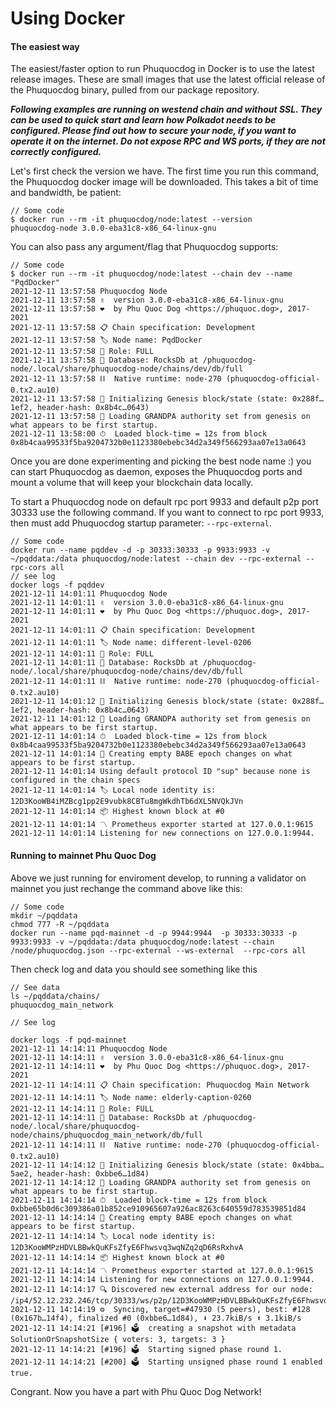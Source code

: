 # Using Docker

#### The easiest way

The easiest/faster option to run Phuquocdog in Docker is to use the latest release images. These are small images that use the latest official release of the Phuquocdog binary, pulled from our package repository.

_**Following examples are running on westend chain and without SSL. They can be used to quick start and learn how Polkadot needs to be configured. Please find out how to secure your node, if you want to operate it on the internet. Do not expose RPC and WS ports, if they are not correctly configured.**_

Let's first check the version we have. The first time you run this command, the Phuquocdog docker image will be downloaded. This takes a bit of time and bandwidth, be patient:

```
// Some code
$ docker run --rm -it phuquocdog/node:latest --version
phuquocdog-node 3.0.0-eba31c8-x86_64-linux-gnu

```

You can also pass any argument/flag that Phuquocdog supports:

```
// Some code
$ docker run --rm -it phuquocdog/node:latest --chain dev --name "PqdDocker"
2021-12-11 13:57:58 Phuquocdog Node    
2021-12-11 13:57:58 ✌️  version 3.0.0-eba31c8-x86_64-linux-gnu    
2021-12-11 13:57:58 ❤️  by Phu Quoc Dog <https://phuquoc.dog>, 2017-2021    
2021-12-11 13:57:58 📋 Chain specification: Development    
2021-12-11 13:57:58 🏷 Node name: PqdDocker    
2021-12-11 13:57:58 👤 Role: FULL    
2021-12-11 13:57:58 💾 Database: RocksDb at /phuquocdog-node/.local/share/phuquocdog-node/chains/dev/db/full    
2021-12-11 13:57:58 ⛓  Native runtime: node-270 (phuquocdog-official-0.tx2.au10)    
2021-12-11 13:57:58 🔨 Initializing Genesis block/state (state: 0x288f…1ef2, header-hash: 0x8b4c…0643)    
2021-12-11 13:57:58 👴 Loading GRANDPA authority set from genesis on what appears to be first startup.    
2021-12-11 13:58:00 ⏱  Loaded block-time = 12s from block 0x8b4caa99533f5ba9204732b0e1123380ebebc34d2a349f566293aa07e13a0643    
```

Once you are done experimenting and picking the best node name :) you can start Phuquocdog  as daemon, exposes the Phuquocdog ports and mount a volume that will keep your blockchain data locally.

To start a Phuquocdog node on default rpc port 9933 and default p2p port 30333 use the following command. If you want to connect to rpc port 9933, then must add Phuquocdog startup parameter: `--rpc-external`.

```
// Some code
docker run --name pqddev -d -p 30333:30333 -p 9933:9933 -v ~/pqddata:/data phuquocdog/node:latest --chain dev --rpc-external --rpc-cors all
// see log
docker logs -f pqddev
2021-12-11 14:01:11 Phuquocdog Node    
2021-12-11 14:01:11 ✌️  version 3.0.0-eba31c8-x86_64-linux-gnu    
2021-12-11 14:01:11 ❤️  by Phu Quoc Dog <https://phuquoc.dog>, 2017-2021    
2021-12-11 14:01:11 📋 Chain specification: Development    
2021-12-11 14:01:11 🏷 Node name: different-level-0206    
2021-12-11 14:01:11 👤 Role: FULL    
2021-12-11 14:01:11 💾 Database: RocksDb at /phuquocdog-node/.local/share/phuquocdog-node/chains/dev/db/full    
2021-12-11 14:01:11 ⛓  Native runtime: node-270 (phuquocdog-official-0.tx2.au10)    
2021-12-11 14:01:12 🔨 Initializing Genesis block/state (state: 0x288f…1ef2, header-hash: 0x8b4c…0643)    
2021-12-11 14:01:12 👴 Loading GRANDPA authority set from genesis on what appears to be first startup.    
2021-12-11 14:01:14 ⏱  Loaded block-time = 12s from block 0x8b4caa99533f5ba9204732b0e1123380ebebc34d2a349f566293aa07e13a0643    
2021-12-11 14:01:14 👶 Creating empty BABE epoch changes on what appears to be first startup.    
2021-12-11 14:01:14 Using default protocol ID "sup" because none is configured in the chain specs    
2021-12-11 14:01:14 🏷 Local node identity is: 12D3KooWB4iMZBcg1pp2E9vubk8CBTu8mgWkdhTb6dXL5NVQkJVn    
2021-12-11 14:01:14 📦 Highest known block at #0    
2021-12-11 14:01:14 〽️ Prometheus exporter started at 127.0.0.1:9615    
2021-12-11 14:01:14 Listening for new connections on 127.0.0.1:9944.    

```

#### Running to mainnet Phu Quoc Dog

Above we just running for enviroment develop, to running a validator on mainnet you just rechange the command above like this:

```
// Some code
mkdir ~/pqddata
chmod 777 -R ~/pqddata
docker run --name pqd-mainnet -d -p 9944:9944  -p 30333:30333 -p 9933:9933 -v ~/pqddata:/data phuquocdog/node:latest --chain /node/phuquocdog.json --rpc-external --ws-external  --rpc-cors all
```

Then check log and data you should see something like this

```
// See data
ls ~/pqddata/chains/
phuquocdog_main_network

// See log

docker logs -f pqd-mainnet
2021-12-11 14:14:11 Phuquocdog Node    
2021-12-11 14:14:11 ✌️  version 3.0.0-eba31c8-x86_64-linux-gnu    
2021-12-11 14:14:11 ❤️  by Phu Quoc Dog <https://phuquoc.dog>, 2017-2021    
2021-12-11 14:14:11 📋 Chain specification: Phuquocdog Main Network    
2021-12-11 14:14:11 🏷 Node name: elderly-caption-0260    
2021-12-11 14:14:11 👤 Role: FULL    
2021-12-11 14:14:11 💾 Database: RocksDb at /phuquocdog-node/.local/share/phuquocdog-node/chains/phuquocdog_main_network/db/full    
2021-12-11 14:14:11 ⛓  Native runtime: node-270 (phuquocdog-official-0.tx2.au10)    
2021-12-11 14:14:12 🔨 Initializing Genesis block/state (state: 0x4bba…5ae2, header-hash: 0xbbe6…1d84)    
2021-12-11 14:14:12 👴 Loading GRANDPA authority set from genesis on what appears to be first startup.    
2021-12-11 14:14:14 ⏱  Loaded block-time = 12s from block 0xbbe65b0d6c309386a01b852ce910965607a926ac8263c640559d783539851d84    
2021-12-11 14:14:14 👶 Creating empty BABE epoch changes on what appears to be first startup.    
2021-12-11 14:14:14 🏷 Local node identity is: 12D3KooWMPzHDVLBBwkQuKFsZfyE6Fhwsvq3wqNZq2qD6RsRxhvA    
2021-12-11 14:14:14 📦 Highest known block at #0    
2021-12-11 14:14:14 〽️ Prometheus exporter started at 127.0.0.1:9615    
2021-12-11 14:14:14 Listening for new connections on 127.0.0.1:9944.    
2021-12-11 14:14:17 🔍 Discovered new external address for our node: /ip4/52.12.232.246/tcp/30333/ws/p2p/12D3KooWMPzHDVLBBwkQuKFsZfyE6Fhwsvq3wqNZq2qD6RsRxhvA    
2021-12-11 14:14:19 ⚙️  Syncing, target=#47930 (5 peers), best: #128 (0x167b…14f4), finalized #0 (0xbbe6…1d84), ⬇ 23.7kiB/s ⬆ 3.1kiB/s    
2021-12-11 14:14:21 [#196] 🗳  creating a snapshot with metadata SolutionOrSnapshotSize { voters: 3, targets: 3 }    
2021-12-11 14:14:21 [#196] 🗳  Starting signed phase round 1.    
2021-12-11 14:14:21 [#200] 🗳  Starting unsigned phase round 1 enabled true. 
```

Congrant. Now you have a part with Phu Quoc Dog Network!
